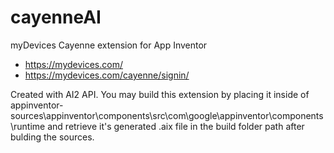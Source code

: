 # cayenneAI
myDevices Cayenne extension for App Inventor
- https://mydevices.com/
- https://mydevices.com/cayenne/signin/

Created with AI2 API.
You may build this extension by placing it inside of
  appinventor-sources\appinventor\components\src\com\google\appinventor\components\runtime
and retrieve it's generated .aix file in the build folder path after bulding the sources.
